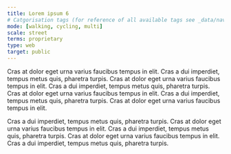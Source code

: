 ```yaml
---
title: Lorem ipsum 6
# Catgorisation tags (for reference of all available tags see _data/navigation_tools.yml file):
mode: [walking, cycling, multi]
scale: street
terms: proprietary
type: web
target: public
---
```


Cras at dolor eget urna varius faucibus tempus in elit. Cras a dui imperdiet, tempus metus quis, pharetra turpis. Cras at dolor eget urna varius faucibus tempus in elit. Cras a dui imperdiet, tempus metus quis, pharetra turpis. Cras at dolor eget urna varius faucibus tempus in elit. Cras a dui imperdiet, tempus metus quis, pharetra turpis. Cras at dolor eget urna varius faucibus tempus in elit. 

Cras a dui imperdiet, tempus metus quis, pharetra turpis. Cras at dolor eget urna varius faucibus tempus in elit. Cras a dui imperdiet, tempus metus quis, pharetra turpis. Cras at dolor eget urna varius faucibus tempus in elit. Cras a dui imperdiet, tempus metus quis, pharetra turpis.
